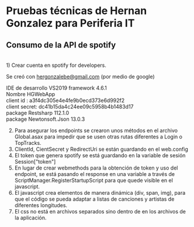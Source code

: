 <h1>Pruebas técnicas de Hernan Gonzalez para Periferia IT</h1>
<h2>Consumo de la API de spotify</h2>
<br/>
1) Crear cuenta en spotify for developers.

Se creó con hergonzalebe@gmail.com (por medio de google)

IDE de desarrollo VS2019 framework 4.6.1<br/>
Nombre HGWebApp<br/>
client id : a3f4dc305e4e4fe9b0ecd373e6d992f2<br/>
client secret: dc41b15da4c24ee09c5958b4b1483d17<br/>
package Restsharp 112.1.0<br/>
package Newtonsoft.Json  13.0.3<br/>

2) Para asegurar los endpoints se crearon unos métodos en el archivo Global.asax para impedir que se usen otras rutas diferentes a Login o TopTracks.
3) ClientId, CientSecret y RedirectUri se están guardando en el web.config
4) El token que genera spotify se está guardando en la variable de sesión Session["token"]
5) En lugar de crear webmethods para la obtención de token y uso del endpoint, se está pasando el response en una variable a través de ScriptManager.RegisterStartupScript para que quede visible en el javascript.
6) El javascript crea elementos de manera dinámica (div, span, img), para que el código se pueda adaptar a listas de canciones y artistas de diferentes longitudes.
7) El css no está en archivos separados sino dentro de <style></style> en los archivos de la aplicación.   
